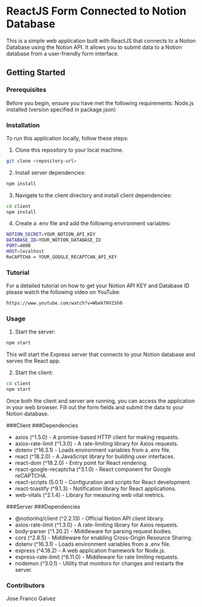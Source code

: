 # ReactJS Form Connected to Notion Database

This is a simple web application built with ReactJS that connects to a Notion Database using the Notion API. It allows you to submit data to a Notion database from a user-friendly form interface.

## Getting Started
### Prerequisites
Before you begin, ensure you have met the following requirements:
Node.js installed (version specified in package.json)

### Installation
To run this application locally, follow these steps:

1. Clone this repository to your local machine.

```bash
git clone <repository-url>
```

2. Install server dependencies:

```bash
npm install
```

3. Navigate to the client directory and install client dependencies:

```bash
cd client
npm install
```

4. Create a .env file and add the following environment variables:
```bash
NOTION_SECRET=YOUR_NOTION_API_KEY
DATABASE_ID=YOUR_NOTION_DATABASE_ID
PORT=4000
HOST=localhost
ReCAPTCHA = YOUR_GOOGLE_RECAPTCHA_API_KEY
```

### Tutorial
For a detailed tutorial on how to get your Notion API KEY and Database ID please watch the following video on YouTube:
```bash
https://www.youtube.com/watch?v=WbekTHVISh0
```

### Usage

1. Start the server:
```bash
npm start
```
This will start the Express server that connects to your Notion database and serves the React app.

2. Start the client:
```bash
cd client
npm start
```

Once both the client and server are running, you can access the application in your web browser. Fill out the form fields and submit the data to your Notion database.

###Client
###Dependencies
- axios (^1.5.0) - A promise-based HTTP client for making requests.
- axios-rate-limit (^1.3.0) - A rate-limiting library for Axios requests.
- dotenv (^16.3.1) - Loads environment variables from a .env file.
- react (^18.2.0) - A JavaScript library for building user interfaces.
- react-dom (^18.2.0) - Entry point for React rendering.
- react-google-recaptcha (^3.1.0) - React component for Google reCAPTCHA.
- react-scripts (5.0.1) - Configuration and scripts for React development.
- react-toastify (^9.1.3) - Notification library for React applications.
- web-vitals (^2.1.4) - Library for measuring web vital metrics.

###Server
###Dependencies
- @notionhq/client (^2.2.13) - Official Notion API client library.
- axios-rate-limit (^1.3.0) - A rate-limiting library for Axios requests.
- body-parser (^1.20.2) - Middleware for parsing request bodies.
- cors (^2.8.5) - Middleware for enabling Cross-Origin Resource Sharing.
- dotenv (^16.3.1) - Loads environment variables from a .env file.
- express (^4.18.2) - A web application framework for Node.js.
- express-rate-limit (^6.11.0) - Middleware for rate limiting requests.
- nodemon (^3.0.1) - Utility that monitors for changes and restarts the server.



### Contributors
Jose Franco Galvez



